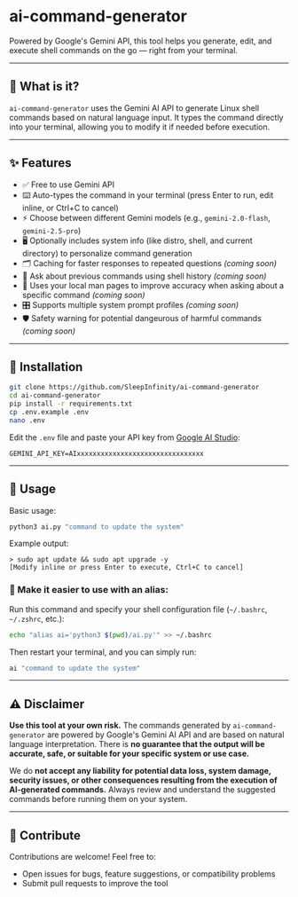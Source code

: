 # ai-command-generator

Powered by Google's Gemini API, this tool helps you generate, edit, and execute shell commands on the go — right from your terminal.

---

## 🧠 What is it?

`ai-command-generator` uses the Gemini AI API to generate Linux shell commands based on natural language input. It types the command directly into your terminal, allowing you to modify it if needed before execution.

---

## ✨ Features

- ✅ Free to use Gemini API
- ⌨️ Auto-types the command in your terminal (press Enter to run, edit inline, or Ctrl+C to cancel)
- ⚡ Choose between different Gemini models (e.g., `gemini-2.0-flash`, `gemini-2.5-pro`)
- 🖥️ Optionally includes system info (like distro, shell, and current directory) to personalize command generation
- 🗂️ Caching for faster responses to repeated questions *(coming soon)*
- 📜 Ask about previous commands using shell history *(coming soon)*
- 📖 Uses your local man pages to improve accuracy when asking about a specific command *(coming soon)*
- 🎛️ Supports multiple system prompt profiles *(coming soon)*
- 🛡 Safety warning for potential dangeurous of harmful commands *(coming soon)*

---

## 🚀 Installation

```bash
git clone https://github.com/SleepInfinity/ai-command-generator
cd ai-command-generator
pip install -r requirements.txt
cp .env.example .env
nano .env
````

Edit the `.env` file and paste your API key from [Google AI Studio](https://aistudio.google.com/app/apikey):

```dotenv
GEMINI_API_KEY=AIxxxxxxxxxxxxxxxxxxxxxxxxxxxxxxxx
```

---

## 🧪 Usage

Basic usage:

```bash
python3 ai.py "command to update the system"
```

Example output:

```
> sudo apt update && sudo apt upgrade -y
[Modify inline or press Enter to execute, Ctrl+C to cancel]
```

### 🔧 Make it easier to use with an alias:

Run this command and specify your shell configuration file (`~/.bashrc`, `~/.zshrc`, etc.):

```bash
echo "alias ai='python3 $(pwd)/ai.py'" >> ~/.bashrc
```

Then restart your terminal, and you can simply run:

```bash
ai "command to update the system"
```

---

## ⚠️ Disclaimer

**Use this tool at your own risk.**
The commands generated by `ai-command-generator` are powered by Google's Gemini AI API and are based on natural language interpretation. There is **no guarantee that the output will be accurate, safe, or suitable for your specific system or use case.**

We do **not accept any liability for potential data loss, system damage, security issues, or other consequences resulting from the execution of AI-generated commands.**
Always review and understand the suggested commands before running them on your system.

---

## 🤝 Contribute

Contributions are welcome!
Feel free to:

* Open issues for bugs, feature suggestions, or compatibility problems
* Submit pull requests to improve the tool
